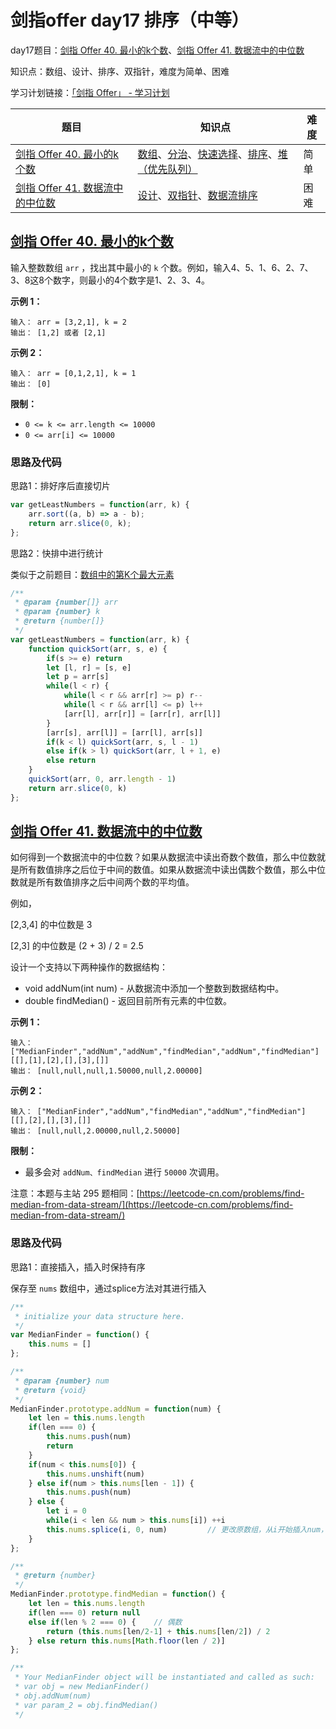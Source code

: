 # 剑指offer day17 排序（中等）

day17题目：[剑指 Offer 40. 最小的k个数](https://leetcode-cn.com/problems/zui-xiao-de-kge-shu-lcof/)、[剑指 Offer 41. 数据流中的中位数](https://leetcode-cn.com/problems/shu-ju-liu-zhong-de-zhong-wei-shu-lcof/)

知识点：数组、设计、排序、双指针，难度为简单、困难

学习计划链接：[「剑指 Offer」 - 学习计划](https://leetcode-cn.com/study-plan/lcof/?progress=7jn70jr)

| 题目                                                                                                | 知识点                                                                                                                                                                                                                                               | 难度 |
| ------------------------------------------------------------------------------------------------- | ------------------------------------------------------------------------------------------------------------------------------------------------------------------------------------------------------------------------------------------------- | -- |
| [剑指 Offer 40. 最小的k个数](https://leetcode-cn.com/problems/zui-xiao-de-kge-shu-lcof/)                 | [数组](https://leetcode-cn.com/tag/array)、[分治](https://leetcode-cn.com/tag/divide-and-conquer)、[快速选择](https://leetcode-cn.com/tag/quickselect)、[排序](https://leetcode-cn.com/tag/sorting)、[堆（优先队列）](https://leetcode-cn.com/tag/heap-priority-queue) | 简单 |
| [剑指 Offer 41. 数据流中的中位数](https://leetcode-cn.com/problems/shu-ju-liu-zhong-de-zhong-wei-shu-lcof/) | [设计](https://leetcode-cn.com/tag/design)、[双指针](https://leetcode-cn.com/tag/two-pointers)、[数据流](https://leetcode-cn.com/tag/data-stream)[排序](https://leetcode-cn.com/tag/sorting)                                                                  | 困难 |

## [剑指 Offer 40. 最小的k个数](https://leetcode-cn.com/problems/zui-xiao-de-kge-shu-lcof/)

输入整数数组 `arr` ，找出其中最小的 `k` 个数。例如，输入4、5、1、6、2、7、3、8这8个数字，则最小的4个数字是1、2、3、4。

**示例 1：**

```
输入： arr = [3,2,1], k = 2
输出： [1,2] 或者 [2,1]
```

**示例 2：**

```
输入： arr = [0,1,2,1], k = 1
输出： [0]
```

**限制：**

* `0 <= k <= arr.length <= 10000`
* `0 <= arr[i] <= 10000`

### 思路及代码

思路1：排好序后直接切片

```javascript
var getLeastNumbers = function(arr, k) {
    arr.sort((a, b) => a - b);
    return arr.slice(0, k);
};
```

思路2：快排中进行统计

类似于之前题目：[数组中的第K个最大元素](https://ysx.cosine.ren/cn/coding-train/leetcode/bytedance/bytedance-day5/#%E6%80%9D%E8%B7%AF-1)

```javascript
/**
 * @param {number[]} arr
 * @param {number} k
 * @return {number[]}
 */
var getLeastNumbers = function(arr, k) {
    function quickSort(arr, s, e) {
        if(s >= e) return
        let [l, r] = [s, e]
        let p = arr[s]
        while(l < r) {
            while(l < r && arr[r] >= p) r--
            while(l < r && arr[l] <= p) l++
            [arr[l], arr[r]] = [arr[r], arr[l]]
        }
        [arr[s], arr[l]] = [arr[l], arr[s]]
        if(k < l) quickSort(arr, s, l - 1)
        else if(k > l) quickSort(arr, l + 1, e)
        else return
    }
    quickSort(arr, 0, arr.length - 1)
    return arr.slice(0, k)
};
```

## [剑指 Offer 41. 数据流中的中位数](https://leetcode-cn.com/problems/shu-ju-liu-zhong-de-zhong-wei-shu-lcof/)

如何得到一个数据流中的中位数？如果从数据流中读出奇数个数值，那么中位数就是所有数值排序之后位于中间的数值。如果从数据流中读出偶数个数值，那么中位数就是所有数值排序之后中间两个数的平均值。

例如，

\[2,3,4] 的中位数是 3

\[2,3] 的中位数是 (2 + 3) / 2 = 2.5

设计一个支持以下两种操作的数据结构：

* void addNum(int num) - 从数据流中添加一个整数到数据结构中。
* double findMedian() - 返回目前所有元素的中位数。

**示例 1：**

```
输入： ["MedianFinder","addNum","addNum","findMedian","addNum","findMedian"]
[[],[1],[2],[],[3],[]]
输出： [null,null,null,1.50000,null,2.00000]
```

**示例 2：**

```
输入： ["MedianFinder","addNum","findMedian","addNum","findMedian"]
[[],[2],[],[3],[]]
输出： [null,null,2.00000,null,2.50000]
```

**限制：**

* 最多会对 `addNum、findMedian` 进行 `50000` 次调用。

注意：本题与主站 295 题相同：[https://leetcode-cn.com/problems/find-median-from-data-stream/](https://leetcode-cn.com/problems/find-median-from-data-stream/)

### 思路及代码

思路1：直接插入，插入时保持有序

保存至 `nums` 数组中，通过splice方法对其进行插入

```javascript
/**
 * initialize your data structure here.
 */
var MedianFinder = function() {
    this.nums = []
};

/** 
 * @param {number} num
 * @return {void}
 */
MedianFinder.prototype.addNum = function(num) {
    let len = this.nums.length
    if(len === 0) {
        this.nums.push(num)
        return
    }
    if(num < this.nums[0]) {
        this.nums.unshift(num)
    } else if(num > this.nums[len - 1]) {
        this.nums.push(num)
    } else {
        let i = 0
        while(i < len && num > this.nums[i]) ++i
        this.nums.splice(i, 0, num)         // 更改原数组，从i开始插入num，删除0个元素
    }
};

/**
 * @return {number}
 */
MedianFinder.prototype.findMedian = function() {
    let len = this.nums.length
    if(len === 0) return null
    else if(len % 2 === 0) {    // 偶数
        return (this.nums[len/2-1] + this.nums[len/2]) / 2
    } else return this.nums[Math.floor(len / 2)]
};

/**
 * Your MedianFinder object will be instantiated and called as such:
 * var obj = new MedianFinder()
 * obj.addNum(num)
 * var param_2 = obj.findMedian()
 */
```
